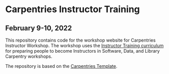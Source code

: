 # Carpentries Instructor Training

## February 9-10, 2022

This repository contains code for the workshop website for Carpentries Instructor Workshop. The workshop 
uses the [Instructor Training curriculum](https://carpentries.github.io/instructor-training/) for preparing 
people to become Instructors in Software, Data, and Library Carpentry workshops.

The repository is based on the [Carpentries Template](https://github.com/carpentries/training-template).
